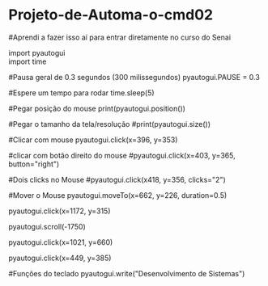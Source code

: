 # Projeto-de-Automa-o-cmd02
#Aprendi a fazer isso aí para entrar diretamente no curso do Senai

import pyautogui    
import time 

#Pausa geral de 0.3 segundos (300 milissegundos)
pyautogui.PAUSE = 0.3

#Espere um tempo para rodar
time.sleep(5)

#Pegar posição do mouse
print(pyautogui.position())

#Pegar o tamanho da tela/resolução
#print(pyautogui.size())

#Clicar com mouse
pyautogui.click(x=396, y=353)

#clicar com botão direito do mouse
#pyautogui.click(x=403, y=365, button="right")

#Dois clicks no Mouse
#pyautogui.click(x418, y=356, clicks="2")

#Mover o Mouse
pyautogui.moveTo(x=662, y=226, duration=0.5)

pyautogui.click(x=1172, y=315)

pyautogui.scroll(-1750)

pyautogui.click(x=1021, y=660)

pyautogui.click(x=449, y=385)

#Funções do teclado
pyautogui.write("Desenvolvimento de Sistemas")


